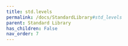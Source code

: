```yaml
---
title: std.levels
permalink: /docs/StandardLibrary#std_levels
parent: Standard Library
has_children: False
nav_order: 7
---
```

